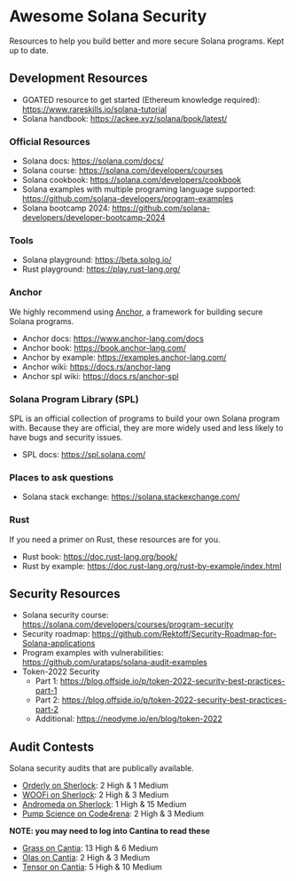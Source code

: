 # Awesome Solana Security

Resources to help you build better and more secure Solana programs. Kept up to date.

## Development Resources

- GOATED resource to get started (Ethereum knowledge required): https://www.rareskills.io/solana-tutorial
- Solana handbook: https://ackee.xyz/solana/book/latest/

### Official Resources

- Solana docs: https://solana.com/docs/
- Solana course: https://solana.com/developers/courses
- Solana cookbook: https://solana.com/developers/cookbook
- Solana examples with multiple programing language supported: https://github.com/solana-developers/program-examples
- Solana bootcamp 2024: https://github.com/solana-developers/developer-bootcamp-2024

### Tools

- Solana playground: https://beta.solpg.io/
- Rust playground: https://play.rust-lang.org/

### Anchor

We highly recommend using [Anchor](https://www.anchor-lang.com), a framework for building secure Solana programs.

- Anchor docs: https://www.anchor-lang.com/docs
- Anchor book: https://book.anchor-lang.com/
- Anchor by example: https://examples.anchor-lang.com/
- Anchor wiki: https://docs.rs/anchor-lang
- Anchor spl wiki: https://docs.rs/anchor-spl

### Solana Program Library (SPL)

SPL is an official collection of programs to build your own Solana program with. Because they are official, they are more widely used and less likely to have bugs and security issues.

- SPL docs: https://spl.solana.com/

### Places to ask questions

- Solana stack exchange: https://solana.stackexchange.com/

### Rust

If you need a primer on Rust, these resources are for you.

- Rust book: https://doc.rust-lang.org/book/
- Rust by example: https://doc.rust-lang.org/rust-by-example/index.html

## Security Resources

- Solana security course: https://solana.com/developers/courses/program-security 
- Security roadmap: https://github.com/Rektoff/Security-Roadmap-for-Solana-applications
- Program examples with vulnerabilities: https://github.com/urataps/solana-audit-examples
- Token-2022 Security
  - Part 1: https://blog.offside.io/p/token-2022-security-best-practices-part-1
  - Part 2: https://blog.offside.io/p/token-2022-security-best-practices-part-2
  - Additional: https://neodyme.io/en/blog/token-2022

## Audit Contests

Solana security audits that are publically available.

- [Orderly on Sherlock](https://audits.sherlock.xyz/contests/524/report): 2 High & 1 Medium 
- [WOOFi on Sherlock](https://audits.sherlock.xyz/contests/535/report): 2 High & 3 Medium 
- [Andromeda on Sherlock](https://audits.sherlock.xyz/contests/368/report): 1 High & 15 Medium
- [Pump Science on Code4rena](https://code4rena.com/evaluate/2025-01-pump-science/findings): 2 High & 3 Medium

**NOTE: you may need to log into Cantina to read these**
- [Grass on Cantia](https://cantina.xyz/competitions/3211ee0d-133f-43a0-837e-8dc1ecfaa424): 13 High & 6 Medium
- [Olas on Cantia](https://cantina.xyz/competitions/829164bf-7fba-4b84-a6b8-76652205bd97): 2 High & 3 Medium
- [Tensor on Cantia](https://cantina.xyz/competitions/21787352-de2c-4a77-af09-cc0a250d1f04): 5 High & 10 Medium

